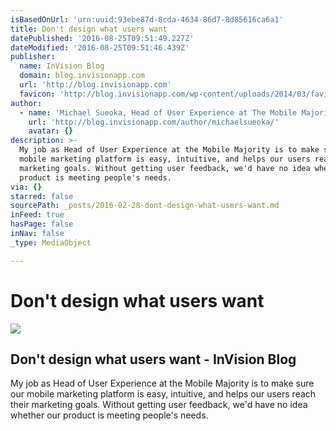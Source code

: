 ```yaml
---
isBasedOnUrl: 'urn:uuid:93ebe87d-8cda-4634-86d7-8d85616ca6a1'
title: Don't design what users want
datePublished: '2016-08-25T09:51:49.227Z'
dateModified: '2016-08-25T09:51:46.439Z'
publisher:
  name: InVision Blog
  domain: blog.invisionapp.com
  url: 'http://blog.invisionapp.com'
  favicon: 'http://blog.invisionapp.com/wp-content/uploads/2014/03/favicon.png'
author:
  - name: 'Michael Sueoka, Head of User Experience at The Mobile Majority'
    url: 'http://blog.invisionapp.com/author/michaelsueoka/'
    avatar: {}
description: >-
  My job as Head of User Experience at the Mobile Majority is to make sure our
  mobile marketing platform is easy, intuitive, and helps our users reach their
  marketing goals. Without getting user feedback, we'd have no idea whether our
  product is meeting people's needs.
via: {}
starred: false
sourcePath: _posts/2016-02-28-dont-design-what-users-want.md
inFeed: true
hasPage: false
inNav: false
_type: MediaObject

---
```

# Don't design what users want

<article style=""><img src="https://s3-us-west-2.amazonaws.com/the-grid-img/p/f5944ed08ca4d61568a0460796cd394f354124ea.jpg" /><h1>Don't design what users want - InVision Blog</h1><p>My job as Head of User Experience at the Mobile Majority is to make sure our mobile marketing platform is easy, intuitive, and helps our users reach their marketing goals. Without getting user feedback, we'd have no idea whether our product is meeting people's needs.</p></article>